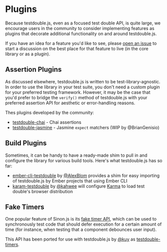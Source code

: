 # Plugins

Because testdouble.js, even as a focused test double API, is quite large, we
encourage users in the community to consider implementing features as plugins
that decorate additional functionality on and around testdouble.js.

If you have an idea for a feature you'd like to see, please [open an
issue](https://github.com/testdouble/testdouble.js/issues/new) to start a
discussion on the best place for that feature to live (in the core library or
as a plugin).

## Assertion Plugins

As discussed elsewhere, testdouble.js is written to be test-library-agnostic. In
order to use the library in your test suite, you don't need a custom plugin for
your preferred testing framework. However, it may be the case that you'd prefer
to bridge the `verify()` method of testdouble.js with your preferred assertion
API for aesthetic or error-handling reasons.

Thes plugins developed by the community:

* [testdouble-chai](https://github.com/basecase/testdouble-chai) - Chai assertions
* [testdouble-jasmine](https://github.com/testdouble/testdouble.js/issues/41) -
Jasmine `expect` matchers (WIP by @BrianGenisio)

## Build Plugins

Sometimes, it can be handy to have a ready-made shim to pull in and configure the 
library for various build tools. Here's what testdouble.js has so far:

* [ember-cli-testdouble](https://github.com/isleofcode/ember-cli-testdouble) by 
[@AlexBlom](https://github.com/AlexBlom) provides a shim for easy importing of 
testdouble.js by Ember projects that using Ember CLI
* [karam-testdouble](https://github.com/kahwee/karma-testdouble) by 
[@kahwee](https://github.com/kahwee) will configure 
[Karma](https://karma-runner.github.io) to load test double's browser
distribution

## Fake Timers

One popular feature of Sinon.js is its [fake timer
API](http://sinonjs.org/docs/#clock), which can be used to synchronously test
code that should defer execution for a certain amount of time (for instance, when
testing that a component debounces user input).

This API has been ported for use with testdouble.js by
[@kuy](https://github.com/kuy) as
[testdouble-timers](https://github.com/kuy/testdouble-timers).
